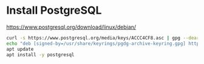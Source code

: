 # Install PostgreSQL

https://www.postgresql.org/download/linux/debian/

```sh
curl -s https://www.postgresql.org/media/keys/ACCC4CF8.asc | gpg --dearmor -o /usr/share/keyrings/pgdg-archive-keyring.gpg
echo "deb [signed-by=/usr/share/keyrings/pgdg-archive-keyring.gpg] https://apt.postgresql.org/pub/repos/apt $VERSION_CODENAME-pgdg main" > /etc/apt/sources.list.d/pgdg.list
apt update
apt install -y postgresql
```
